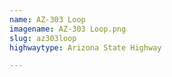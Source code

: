 ```yaml
---
name: AZ-303 Loop
imagename: AZ-303 Loop.png
slug: az303loop
highwaytype: Arizona State Highway

---
```

